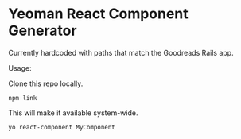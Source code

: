 Yeoman React Component Generator
================================

Currently hardcoded with paths that match the Goodreads Rails app.

Usage:

Clone this repo locally.

```
npm link
```

This will make it available system-wide.

```
yo react-component MyComponent
```